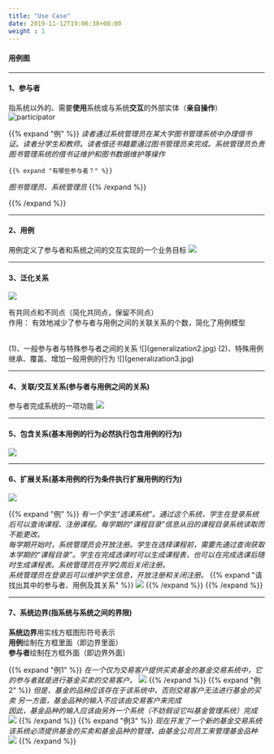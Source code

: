 ```yaml
---
title: "Use Case"
date: 2019-11-12T19:06:38+08:00
weight : 1
---
```


#### 用例图
<hr>

#### 1、参与者
指系统以外的、需要**使用**系统或与系统**交互**的外部实体（**亲自操作**）
![participator](participator.jpg)

{{% expand "例" %}} *读者通过系统管理员在某大学图书管理系统中办理借书证。读者分学生和教师。读者借还书籍要通过图书管理员来完成。系统管理员负责图书管理系统的借书证维护和图书数据维护等操作*
	
	{{% expand "有哪些参与者？" %}} 
 *图书管理员、系统管理员*
 	{{% /expand %}}

 {{% /expand %}}


<hr>

#### 2、用例
用例定义了参与者和系统之间的交互实现的一个业务目标
![](use_case.jpg)

<hr>

#### 3、泛化关系
![](generalization.jpg)

有共同点和不同点（简化共同点，保留不同点）			
作用： 有效地减少了参与者与用例之间的关联关系的个数，简化了用例模型

<br>
(1)、一般参与者与特殊参与者之间的关系
![](generalization2.jpg)
(2)、特殊用例继承、覆盖、增加一般用例的行为
![](generalization3.jpg)
<hr>

#### 4、关联/交互关系(参与者与用例之间的关系)
参与者完成系统的一项功能
![](interaction.jpg)

<hr>

#### 5、包含关系(基本用例的行为**必然执行**包含用例的行为)
![](include.jpg)
<hr>

#### 6、扩展关系(基本用例的行为**条件执行**扩展用例的行为)
![](extend.jpg)

{{% expand "例" %}} *有一个学生“选课系统”。通过这个系统，学生在登录系统后可以查询课程、注册课程。每学期的“课程目录”信息从旧的课程目录系统读取而不能更改。*
<br>
*每学期开始时，系统管理员会开放注册。学生在选择课程前，需要先通过查询获取本学期的“课程目录”。学生在完成选课时可以生成课程表，也可以在完成选课后随时生成课程表。系统管理员在开学2周后关闭注册。*
<br>
*系统管理员在登录后可以维护学生信息，开放注册和关闭注册。*
	{{% expand "请找出其中的参与者、用例及其关系" %}} 
 ![](case2.jpg)
 	{{% /expand %}}
 {{% /expand %}}
 <hr>

#### 7、系统边界(指系统与系统之间的界限)
**系统边界**用实线方框图形符号表示			
**用例**绘制在方框里面（即边界里面）			
**参与者**绘制在方框外面（即边界外面）

{{% expand "例1" %}} *在一个仅为交易客户提供买卖基金的基金交易系统中，它的参与者就是进行基金买卖的交易客户。*
![](border.jpg)
 {{% /expand %}}
{{% expand "例2" %}} *但是，基金的品种应该存在于该系统中，否则交易客户无法进行基金的买卖
另一方面，基金品种的输入不应该由交易客户来完成*
<br>
*因此，基金品种的输入应该由另外一个系统（不妨假设它叫基金管理系统）完成*
![](border2.jpg)
 {{% /expand %}}
 {{% expand "例3" %}} *现在开发了一个新的基金交易系统
该系统必须提供基金的买卖和基金品种的管理，由基金公司员工来管理基金品种*
![](border3.jpg)
 {{% /expand %}}